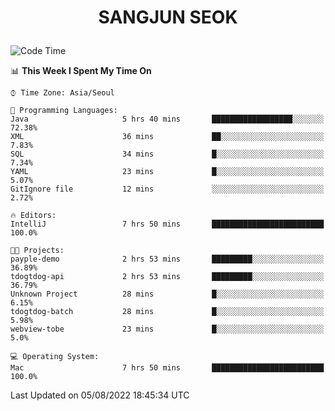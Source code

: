 <h1>
 <p align="center">
   SANGJUN SEOK
 </p>
</h1>

<!--START_SECTION:waka-->
![Code Time](http://img.shields.io/badge/Code%20Time-0%20secs-blue)

📊 **This Week I Spent My Time On** 

```text
⌚︎ Time Zone: Asia/Seoul

💬 Programming Languages: 
Java                     5 hrs 40 mins       ██████████████████░░░░░░░   72.38% 
XML                      36 mins             ██░░░░░░░░░░░░░░░░░░░░░░░   7.83% 
SQL                      34 mins             █░░░░░░░░░░░░░░░░░░░░░░░░   7.34% 
YAML                     23 mins             █░░░░░░░░░░░░░░░░░░░░░░░░   5.07% 
GitIgnore file           12 mins             ░░░░░░░░░░░░░░░░░░░░░░░░░   2.72%

🔥 Editors: 
IntelliJ                 7 hrs 50 mins       █████████████████████████   100.0%

🐱‍💻 Projects: 
payple-demo              2 hrs 53 mins       █████████░░░░░░░░░░░░░░░░   36.89% 
tdogtdog-api             2 hrs 53 mins       █████████░░░░░░░░░░░░░░░░   36.79% 
Unknown Project          28 mins             █░░░░░░░░░░░░░░░░░░░░░░░░   6.15% 
tdogtdog-batch           28 mins             █░░░░░░░░░░░░░░░░░░░░░░░░   5.98% 
webview-tobe             23 mins             █░░░░░░░░░░░░░░░░░░░░░░░░   5.0%

💻 Operating System: 
Mac                      7 hrs 50 mins       █████████████████████████   100.0%

```


 Last Updated on 05/08/2022 18:45:34 UTC
<!--END_SECTION:waka-->
